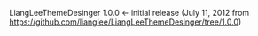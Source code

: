 LiangLeeThemeDesinger 1.0.0 <- initial release
(July 11, 2012 from https://github.com/lianglee/LiangLeeThemeDesinger/tree/1.0.0)
